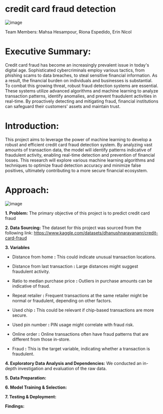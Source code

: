 # credit card fraud detection

![image](https://github.com/user-attachments/assets/32cce6b1-83bc-41da-8843-7e4f8510ce98)




Team Members: Mahsa Hesampour, Riona Espedido, Erin Nicol

# Executive Summary:

Credit card fraud has become an increasingly prevalent issue in today's digital age.
Sophisticated cybercriminals employ various tactics, from phishing scams to data breaches, to steal sensitive financial information. As a result, the financial burden on individuals and businesses is substantial. To combat this growing threat, robust fraud detection systems are essential. These systems utilize advanced algorithms and machine learning to analyze transaction patterns, identify anomalies, and prevent fraudulent activities in real-time. By proactively detecting and mitigating fraud, financial institutions can safeguard their customers' assets and maintain trust.  

# Introduction:
 
This project aims to leverage the power of machine learning to develop a robust and efficient credit card fraud detection system. By analyzing vast amounts of transaction data, the model will identify patterns indicative of fraudulent activity, enabling real-time detection and prevention of financial losses. This research will explore various machine learning algorithms and techniques to optimize fraud detection accuracy and minimize false positives, ultimately contributing to a more secure financial ecosystem.

# Approach:

![image](https://github.com/user-attachments/assets/b68a7a9e-5ab4-42f8-8380-835a0aa91f84)

**1. Problem:**
The primary objective of this project is to predict credit card fraud

**2. Data Sourcing:**
The dataset for this project was sourced from the following link:
https://www.kaggle.com/datasets/dhanushnarayananr/credit-card-fraud

**3. Variables**

- Distance from home **:** This could indicate unusual transaction locations.

- Distance from last transaction **:** Large distances might suggest fraudulent activity.

- Ratio to median purchase price **:** Outliers in purchase amounts can be indicative of fraud.

- Repeat retailer **:** Frequent transactions at the same retailer might be normal or fraudulent, depending on other factors.

- Used chip **:** This could be relevant if chip-based transactions are more secure.

- Used pin number **:** PIN usage might correlate with fraud risk.

- Online order **:** Online transactions often have fraud patterns that are different from those in-store.

- Fraud **:** This is the target variable, indicating whether a transaction is fraudulent.

**4. Exploratory Data Analysis and Dependencies:**
We conducted an in-depth investigation and evaluation of the raw data. 


**5. Data Preparation:**



**6. Model Training & Selection:**


**7. Testing & Deployment:**


**Findings:**



